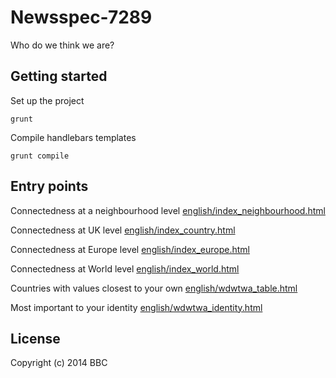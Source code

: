 # Newsspec-7289

Who do we think we are?


## Getting started

Set up the project

```
grunt
```

Compile handlebars templates

```
grunt compile
```

## Entry points
Connectedness at a neighbourhood level
[english/index_neighbourhood.html](http://local.bbc.co.uk:1033/news/special/2014/newsspec_7289/english/index_neighbourhood.html)

Connectedness at UK level
[english/index_country.html](http://local.bbc.co.uk:1033/news/special/2014/newsspec_7289/english/index_country.html)

Connectedness at Europe level
[english/index_europe.html](http://local.bbc.co.uk:1033/news/special/2014/newsspec_7289/english/index_europe.html)

Connectedness at World level
[english/index_world.html](http://local.bbc.co.uk:1033/news/special/2014/newsspec_7289/english/index_world.html)

Countries with values closest to your own
[english/wdwtwa_table.html](http://local.bbc.co.uk:1033/news/special/2014/newsspec_7289/english/wdwtwa_table.html)

Most important to your identity
[english/wdwtwa_identity.html](http://local.bbc.co.uk:1033/news/special/2014/newsspec_7289/english/wdwtwa_identity.html)

## License
Copyright (c) 2014 BBC